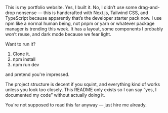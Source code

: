 This is my portfolio website. 
Yes, I built it. 
No, I didn’t use some drag-and-drop nonsense — this is handcrafted with Next.js, Tailwind CSS, and TypeScript because apparently that’s the developer starter pack now. 
I use npm like a normal human being, not pnpm or yarn or whatever package manager is trending this week. 
It has a layout, some components I probably won’t reuse, and dark mode because we fear light. 

Want to run it? 
1. Clone it.
2. npm install
3. npm run dev

and pretend you're impressed. 

The project structure is decent if you squint, and everything kind of works unless you look too closely. 
This README only exists so I can say “yes, I documented my code” without actually doing it. 

You're not supposed to read this far anyway — just hire me already.
